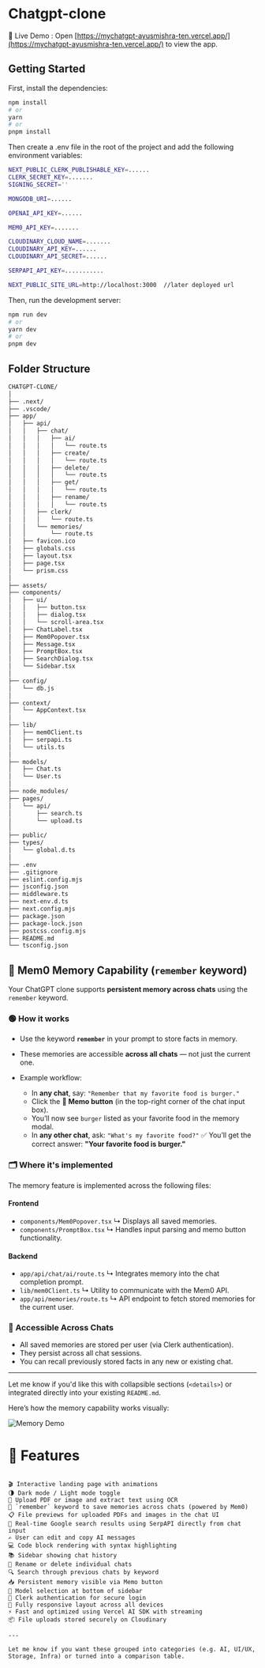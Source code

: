 
# Chatgpt-clone

🚀 Live Demo : Open [https://mychatgpt-ayusmishra-ten.vercel.app/](https://mychatgpt-ayusmishra-ten.vercel.app/) to view the app.

## Getting Started

First, install the dependencies:

```bash
npm install
# or
yarn
# or
pnpm install
```

Then create a .env file in the root of the project and add the following environment variables:
```bash
NEXT_PUBLIC_CLERK_PUBLISHABLE_KEY=......
CLERK_SECRET_KEY=.......
SIGNING_SECRET=''

MONGODB_URI=......

OPENAI_API_KEY=......

MEM0_API_KEY=.......

CLOUDINARY_CLOUD_NAME=.......
CLOUDINARY_API_KEY=......
CLOUDINARY_API_SECRET=......

SERPAPI_API_KEY=...........

NEXT_PUBLIC_SITE_URL=http://localhost:3000  //later deployed url
```
Then, run the development server:
```bash
npm run dev
# or
yarn dev
# or
pnpm dev
```
## Folder Structure 
```bash
CHATGPT-CLONE/
│
├── .next/
├── .vscode/
├── app/
│   ├── api/
│   │   ├── chat/
│   │   │   ├── ai/
│   │   │   │   └── route.ts
│   │   │   ├── create/
│   │   │   │   └── route.ts
│   │   │   ├── delete/
│   │   │   │   └── route.ts
│   │   │   ├── get/
│   │   │   │   └── route.ts
│   │   │   ├── rename/
│   │   │   │   └── route.ts
│   │   ├── clerk/
│   │   │   └── route.ts
│   │   └── memories/
│   │       └── route.ts
│   ├── favicon.ico
│   ├── globals.css
│   ├── layout.tsx
│   ├── page.tsx
│   └── prism.css
│
├── assets/
├── components/
│   ├── ui/
│   │   ├── button.tsx
│   │   ├── dialog.tsx
│   │   └── scroll-area.tsx
│   ├── ChatLabel.tsx
│   ├── Mem0Popover.tsx
│   ├── Message.tsx
│   ├── PromptBox.tsx
│   ├── SearchDialog.tsx
│   └── Sidebar.tsx
│
├── config/
│   └── db.js
│
├── context/
│   └── AppContext.tsx
│
├── lib/
│   ├── mem0Client.ts
│   ├── serpapi.ts
│   └── utils.ts
│
├── models/
│   ├── Chat.ts
│   └── User.ts
│
├── node_modules/
├── pages/
│   └── api/
│       ├── search.ts
│       └── upload.ts
│
├── public/
├── types/
│   └── global.d.ts
│
├── .env
├── .gitignore
├── eslint.config.mjs
├── jsconfig.json
├── middleware.ts
├── next-env.d.ts
├── next.config.mjs
├── package.json
├── package-lock.json
├── postcss.config.mjs
├── README.md
└── tsconfig.json

```

## 🧠 Mem0 Memory Capability (`remember` keyword)

Your ChatGPT clone supports **persistent memory across chats** using the `remember` keyword.

### 🟢 How it works

* Use the keyword **`remember`** in your prompt to store facts in memory.
* These memories are accessible **across all chats** — not just the current one.
* Example workflow:

  * In **any chat**, say:
    `"Remember that my favorite food is burger."`
  * Click the **🧠 Memo button** (in the top-right corner of the chat input box).
  * You’ll now see `burger` listed as your favorite food in the memory modal.
  * In **any other chat**, ask:
    `"What's my favorite food?"`
    ✅ You’ll get the correct answer: **"Your favorite food is burger."**

### 🗂 Where it's implemented

The memory feature is implemented across the following files:

#### Frontend

* `components/Mem0Popover.tsx`
  ↳ Displays all saved memories.
* `components/PromptBox.tsx`
  ↳ Handles input parsing and memo button functionality.

#### Backend

* `app/api/chat/ai/route.ts`
  ↳ Integrates memory into the chat completion prompt.
* `lib/mem0Client.ts`
  ↳ Utility to communicate with the Mem0 API.
* `app/api/memories/route.ts`
  ↳ API endpoint to fetch stored memories for the current user.

### 🔁 Accessible Across Chats

* All saved memories are stored per user (via Clerk authentication).
* They persist across all chat sessions.
* You can recall previously stored facts in any new or existing chat.

---

Let me know if you'd like this with collapsible sections (`<details>`) or integrated directly into your existing `README.md`.

Here’s how the memory capability works visually:

![Memory Demo](https://res.cloudinary.com/dhysjuvz2/image/upload/v1750749282/dl4zfifl9avsnbq3gvks.png)




# 🚀 Features
```

🎬 Interactive landing page with animations
🌗 Dark mode / Light mode toggle
📄 Upload PDF or image and extract text using OCR
🧠 `remember` keyword to save memories across chats (powered by Mem0)
📋 File previews for uploaded PDFs and images in the chat UI
🔎 Real-time Google search results using SerpAPI directly from chat input
✍️ User can edit and copy AI messages
💻 Code block rendering with syntax highlighting
📚 Sidebar showing chat history
📝 Rename or delete individual chats
🔍 Search through previous chats by keyword
📥 Persistent memory visible via Memo button
🤖 Model selection at bottom of sidebar
👤 Clerk authentication for secure login
📱 Fully responsive layout across all devices
⚡ Fast and optimized using Vercel AI SDK with streaming
📦 File uploads stored securely on Cloudinary

---

Let me know if you want these grouped into categories (e.g. AI, UI/UX, Storage, Infra) or turned into a comparison table.
